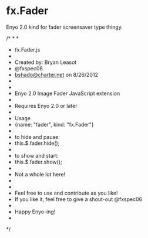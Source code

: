 fx.Fader
========

Enyo 2.0 kind for fader screensaver type thingy.

/*
*
*
* fx.Fader.js
*
* Created by: Bryan Leasot
* @fxspec06
* bshado@charter.net on 8/26/2012
*
*
* Enyo 2.0 Image Fader JavaScript extension
*
* Requires Enyo 2.0 or later
*
* Usage
* {name: "fader", kind: "fx.Fader"}
*
* to hide and pause:
* this.$.fader.hide();
*
* to show and start:
* this.$.fader.show();
*
* Not a whole lot here!
*
*
* Feel free to use and contribute as you like!
* If you like it, feel free to give a shout-out @fxspec06
*
* Happy Enyo-ing!
*
*/